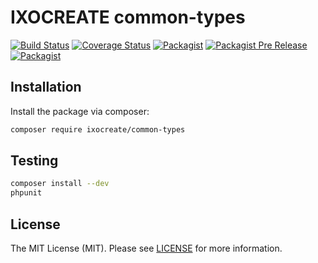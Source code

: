 # IXOCREATE common-types

[![Build Status](https://travis-ci.org/ixocreate/common-types.svg?branch=master)](https://travis-ci.org/ixocreate/common-types)
[![Coverage Status](https://coveralls.io/repos/github/ixocreate/common-types/badge.svg?branch=develop)](https://coveralls.io/github/ixocreate/common-types?branch=develop)
[![Packagist](https://img.shields.io/packagist/v/ixocreate/common-types.svg)](https://packagist.org/packages/ixocreate/common-types)
[![Packagist Pre Release](https://img.shields.io/packagist/vpre/ixocreate/common-types.svg)](https://packagist.org/packages/ixocreate/common-types)
[![Packagist](https://img.shields.io/packagist/l/ixocreate/common-types.svg)](https://packagist.org/packages/ixocreate/common-types)

## Installation

Install the package via composer:

```sh
composer require ixocreate/common-types
```

## Testing

```sh
composer install --dev
phpunit
```

## License

The MIT License (MIT). Please see [LICENSE](LICENSE) for more information.
